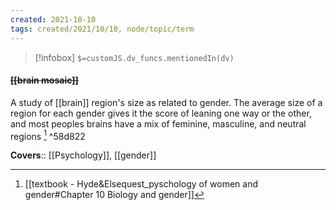 ```yaml
---
created: 2021-10-10
tags: created/2021/10/10, node/topic/term
---
```

> [!infobox]
`$=customJS.dv_funcs.mentionedIn(dv)`

#### <s class="topic-title">[[brain mosaic]]</s>


A study of [[brain]] region's size as related to gender. The average size of a region for each gender gives it the score of leaning one way or the other, and most peoples brains have a mix of feminine, masculine, and neutral regions [^1] ^58d822

**Covers**:: [[Psychology]], [[gender]]

[^1]: [[textbook - Hyde&Elsequest_pyschology of women and gender#Chapter 10 Biology and gender]]